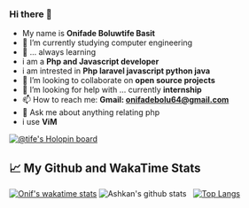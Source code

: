 ### Hi there 👋
- My name is **Onifade Boluwtife Basit** 
- 📖 I’m currently studying computer engineering 
- 🌱 ... always learning
- i am a **Php and Javascript developer**
- i am intrested in **Php laravel javascript python java**
- 👯 I’m looking to collaborate on **open source projects**
- 🤔 I’m looking for help with ... currently **internship**
- 📫 How to reach me: **Gmail: onifadebolu64@gmail.com**
- 💬 Ask me about anything relating php 
- i use **ViM** 
&nbsp;

[![@tife's Holopin board](https://holopin.io/api/user/board?user=tife)](https://holopin.io/@tife)

## :chart_with_upwards_trend:   My Github and WakaTime Stats
[![Onif's wakatime stats](https://github-readme-stats.vercel.app/api/wakatime?username=afe25143-fa08-4e23-9761-b362a25de483&border_radius=10)](#)
![Ashkan's github stats](https://github-readme-stats.vercel.app/api?username=onifs10&show_icons=true&theme=default&border_radius=10)
&nbsp;
[![Top Langs](https://github-readme-stats.vercel.app/api/top-langs/?username=onifs10&layout=compact&border_radius=10)](https://github.com/onifs10/onifs10)



<!--
**onifs10/onifs10** is a ✨ _special_ ✨ repository because its `README.md` (this file) appears on your GitHub profile.

Here are some ideas to get you started:

- 🔭 I’m currently working on ...
- 🌱 I’m currently learning ...
- 👯 I’m looking to collaborate on ...
- 🤔 I’m looking for help with ...
- 💬 Ask me about ...
- 📫 How to reach me: ...
- 😄 Pronouns: ...
- ⚡ Fun fact: ...
-->

